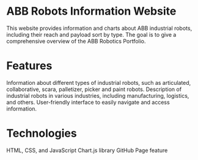 # ABB Robots Information Website
This website provides information and charts about ABB industrial robots, including their reach and payload sort by type. The goal is to give a comprehensive overview of the ABB Robotics Portfolio.

# Features
Information about different types of industrial robots, such as articulated, collaborative, scara, palletizer, picker and paint robots.
Description of industrial robots in various industries, including manufacturing, logistics, and others.
User-friendly interface to easily navigate and access information.

# Technologies
HTML, CSS, and JavaScript
Chart.js library
GitHub Page feature